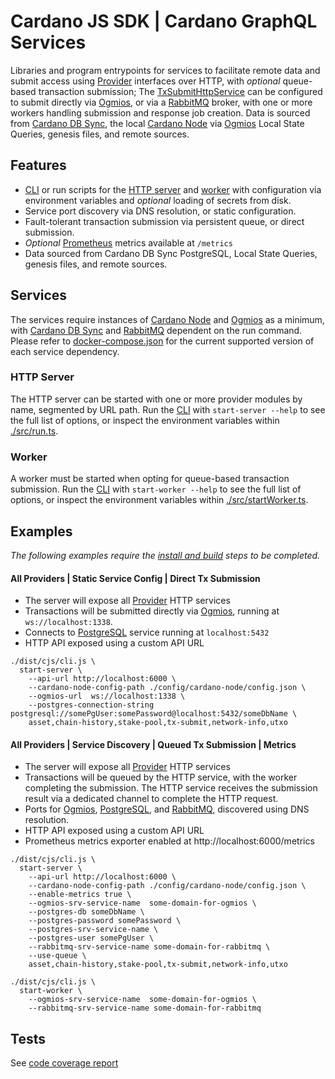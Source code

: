 # Cardano JS SDK | Cardano GraphQL Services
Libraries and program entrypoints for services to facilitate remote data and submit access using 
[Provider] interfaces over HTTP, with _optional_ queue-based transaction submission; The 
[TxSubmitHttpService] can be configured to submit directly via [Ogmios], or via a [RabbitMQ] broker,
with one or more workers handling submission and response job creation. Data is sourced from 
[Cardano DB Sync], the local [Cardano Node] via [Ogmios] Local State Queries, genesis files, and 
remote sources.

## Features
- [CLI] or run scripts for the [HTTP server](./src/run.ts) and [worker](./src/startWorker.ts) with 
configuration via environment variables and _optional_ loading of secrets from disk.
- Service port discovery via DNS resolution, or static configuration.
- Fault-tolerant transaction submission via persistent queue, or direct submission.
- _Optional_ [Prometheus] metrics available at `/metrics`
- Data sourced from Cardano DB Sync PostgreSQL, Local State Queries, genesis files, and remote 
  sources.

## Services

The services require instances of [Cardano Node] and [Ogmios] as a minimum, with 
[Cardano DB Sync] and [RabbitMQ] dependent on the run command. Please refer to
[docker-compose.json](./docker-compose.yml) for the current supported version of each service 
dependency.

### HTTP Server
The HTTP server can be started with one or more provider modules by name, segmented by URL path. 
Run the [CLI] with `start-server --help` to see the full list of options, or inspect the 
environment variables within [./src/run.ts](./src/run.ts). 

### Worker
A worker must be started when opting for queue-based transaction submission.
Run the [CLI] with `start-worker --help` to see the full list of options, or inspect the
environment variables within [./src/startWorker.ts](./src/startWorker.ts).


## Examples

_The following examples require the [install and build] steps to be completed._

#### All Providers | Static Service Config | Direct Tx Submission

- The server will expose all [Provider] HTTP services
- Transactions will be submitted directly via [Ogmios], running at `ws://localhost:1338`.
- Connects to [PostgreSQL] service running at `localhost:5432`
- HTTP API exposed using a custom API URL

``` console
./dist/cjs/cli.js \
  start-server \
    --api-url http://localhost:6000 \
    --cardano-node-config-path ./config/cardano-node/config.json \
    --ogmios-url  ws://localhost:1338 \
    --postgres-connection-string postgresql://somePgUser:somePassword@localhost:5432/someDbName \
    asset,chain-history,stake-pool,tx-submit,network-info,utxo
```

#### All Providers | Service Discovery | Queued Tx Submission | Metrics

- The server will expose all [Provider] HTTP services
- Transactions will be queued by the HTTP service, with the worker completing the
  submission. The HTTP service receives the submission result via a dedicated channel to
  complete the HTTP request.
- Ports for [Ogmios], [PostgreSQL], and [RabbitMQ], discovered using DNS resolution.
- HTTP API exposed using a custom API URL
- Prometheus metrics exporter enabled at http://localhost:6000/metrics

``` console
./dist/cjs/cli.js \
  start-server \
    --api-url http://localhost:6000 \
    --cardano-node-config-path ./config/cardano-node/config.json \
    --enable-metrics true \
    --ogmios-srv-service-name  some-domain-for-ogmios \
    --postgres-db someDbName \
    --postgres-password somePassword \
    --postgres-srv-service-name \
    --postgres-user somePgUser \
    --rabbitmq-srv-service-name some-domain-for-rabbitmq \
    --use-queue \
    asset,chain-history,stake-pool,tx-submit,network-info,utxo
```
``` console
./dist/cjs/cli.js \
  start-worker \
    --ogmios-srv-service-name  some-domain-for-ogmios \
    --rabbitmq-srv-service-name some-domain-for-rabbitmq
```

## Tests

See [code coverage report]

[Cardano DB Sync]: https://github.com/input-output-hk/cardano-db-sync
[Cardano Node]: https://github.com/input-output-hk/cardano-node
[code coverage report]: https://input-output-hk.github.io/cardano-js-sdk/coverage/cardano-services
[CLI]: ./src/cli.ts
[Ogmios]: https://ogmios.dev/
[install and build]: ../../README.md#install-and-build
[PostgreSQL]: https://www.postgresql.org/
[Prometheus]: https://prometheus.io/
[Provider]: ../core/src/Provider
[RabbitMQ]: https://www.rabbitmq.com/
[TxSubmitHttpService]: ./src/TxSubmit/TxSubmitHttpService.ts
